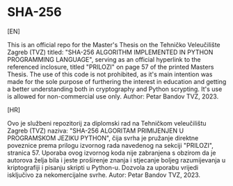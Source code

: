# SHA-256
[EN]

This is an official repo for the Master's Thesis on the Tehničko Veleučilište Zagreb (TVZ) titled: "SHA-256 ALGORITHM IMPLEMENTED IN PYTHON PROGRAMMING LANGUAGE", serving as an official hyperlink to the referenced inclosure, titled "PRILOZI" on page 57 of the printed Masters Thesis. The use of this code is not prohibited, as it's main intention was made for the sole purpose of furthering the interest in education and getting a better understanding both in cryptography and Python scrypting. It's use is allowed for non-commercial use only.
Author: Petar Bandov
TVZ, 2023.


[HR]

Ovo je službeni repozitorij za diplomski rad na Tehničkom veleučilištu Zagreb (TVZ) naziva: "SHA-256 ALGORITAM PRIMIJENJEN U PROGRAMSKOM JEZIKU PYTHON", čija svrha je pružanje direktne poveznice prema prilogu izvornog rada navedenog na sekciji "PRILOZI", stranica 57. Uporaba ovog izvornog koda nije zabranjena s obzirom da je autorova želja bila i jeste proširenje znanja i stjecanje boljeg razumijevanja u kriptografiji i pisanju skripti u Python-u. Dozvola za uporabu vrijedi isključivo za nekomercijalne svrhe. 
Autor: Petar Bandov
TVZ, 2023.
